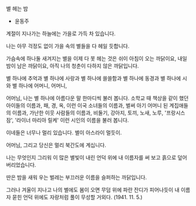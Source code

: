 별 헤는 밤
- 윤동주

계절이 지나가는 하늘에는
가을로 가득 차 있습니다.

나는 아무 걱정도 없이
가을 속의 별들을 다 헤일 듯합니다.

가슴속에 하나둘 새겨지는 별을
이제 다 못 헤는 것은
쉬이 아침이 오는 까닭이요,
내일 밤이 남은 까닭이요,
아직 나의 청춘이 다하지 않은 까닭입니다.

별 하나에 추억과
별 하나에 사랑과
별 하나에 쓸쓸함과
별 하나에 동경과
별 하나에 시와
별 하나에 어머니, 어머니,

어머님, 나는 별 하나에 아름다운 말 한마디씩 불러 봅니다. 소학교 때 책상을 같이 했던 아이들의 이름과, 패, 경, 옥, 이런 이국 소녀들의 이름과, 벌써 아기 어머니 된 계집애들의 이름과, 가난한 이웃 사람들의 이름과, 비둘기, 강아지, 토끼, 노새, 노루, '프랑시스 잠', '라이너 마리아 릴케' 이런 시인의 이름을 불러 봅니다.

이네들은 너무나 멀리 있습니다.
별이 아스라이 멀듯이.

어머님,
그리고 당신은 멀리 북간도에 계십니다.

나는 무엇인지 그리워
이 많은 별빛이 내린 언덕 위에
내 이름자를 써 보고
흙으로 덮어 버리었습니다.

딴은 밤을 새워 우는 벌레는
부끄러운 이름을 슬퍼하는 까닭입니다.

그러나 겨울이 지나고 나의 별에도 봄이 오면
무덤 위에 파란 잔디가 피어나듯이
내 이름자 묻힌 언덕 위에도
자랑처럼 풀이 무성할 거외다.
(1941. 11. 5.)
